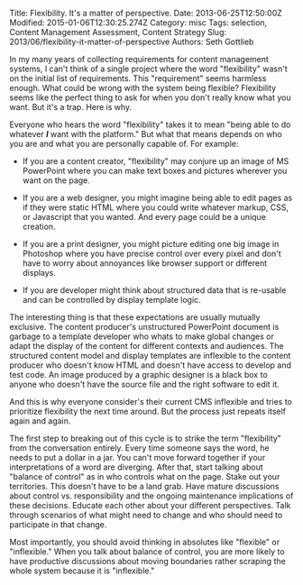 Title: Flexibility. It&#39;s a matter of perspective.
Date: 2013-06-25T12:50:00Z
Modified: 2015-01-06T12:30:25.274Z
Category: misc
Tags: selection, Content Management Assessment, Content Strategy
Slug: 2013/06/flexibility-it-matter-of-perspective
Authors: Seth Gottlieb

In my many years of collecting requirements for content management systems, I can't think of a single project where the word "flexibility" wasn't on the initial list of requirements. This "requirement" seems harmless enough. What could be wrong with the system being flexible? Flexibility seems like the perfect thing to ask for when you don't really know what you want. But it's a trap. Here is why.  

Everyone who hears the word "flexibility" takes it to mean "being able to do whatever ___I___ want with the platform." But what that means depends on who you are and what you are personally capable of. For example:

  

*   If you are a content creator, "flexibility" may conjure up an image of MS PowerPoint where you can make text boxes and pictures wherever you want on the page.  
    
*   If you are a web designer, you might imagine being able to edit pages as if they were static HTML where you could write whatever markup, CSS, or Javascript that you wanted. And every page could be a unique creation.  
    
*   If you are a print designer, you might picture editing one big image in Photoshop where you have precise control over every pixel and don't have to worry about annoyances like browser support or different displays.  
    
*   If you are developer might think about structured data that is re-usable and can be controlled by display template logic.

   

The interesting thing is that these expectations are usually mutually exclusive. The content producer's unstructured PowerPoint document is garbage to a template developer who whats to make global changes or adapt the display of the content for different contexts and audiences. The structured content model and display templates are inflexible to the content producer who doesn't know HTML and doesn't have access to develop and test code. An image produced by a graphic designer is a black box to anyone who doesn't have the source file and the right software to edit it.  

And this is why everyone consider's their current CMS inflexible and tries to prioritize flexibility the next time around. But the process just repeats itself again and again.  

The first step to breaking out of this cycle is to strike the term "flexibility" from the conversation entirely. Every time someone says the word, he needs to put a dollar in a jar. You can't move forward together if your interpretations of a word are diverging. After that, start talking about "balance of control" as in who controls what on the page. Stake out your territories. This doesn't have to be a land grab. Have mature discussions about control vs. responsibility and the ongoing maintenance implications of these decisions. Educate each other about your different perspectives. Talk through scenarios of what might need to change and who should need to participate in that change.  

Most importantly, you should avoid thinking in absolutes like "flexible" or "inflexible." When you talk about balance of control, you are more likely to have productive discussions about moving boundaries rather scraping the whole system because it is "inflexible."
